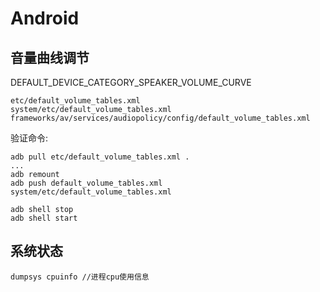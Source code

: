 # Android

## 音量曲线调节
DEFAULT_DEVICE_CATEGORY_SPEAKER_VOLUME_CURVE
```
etc/default_volume_tables.xml
system/etc/default_volume_tables.xml
frameworks/av/services/audiopolicy/config/default_volume_tables.xml
```
验证命令:
```
adb pull etc/default_volume_tables.xml .
...
adb remount
adb push default_volume_tables.xml system/etc/default_volume_tables.xml

adb shell stop
adb shell start

```

## 系统状态
```
dumpsys cpuinfo //进程cpu使用信息
```








